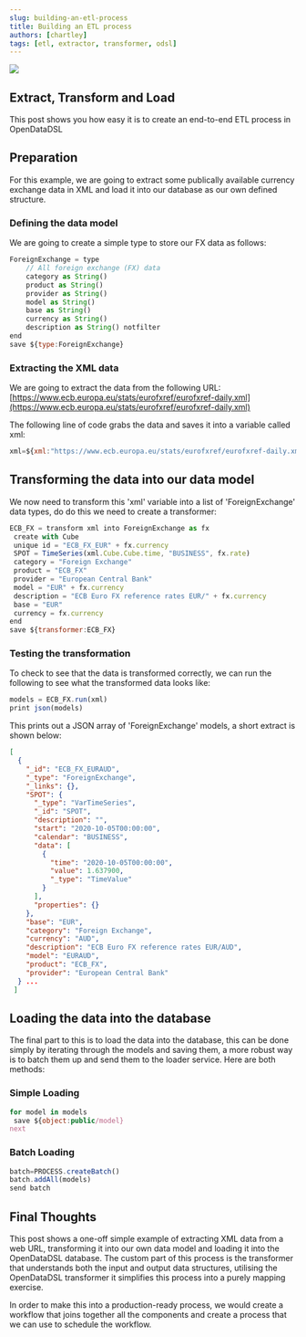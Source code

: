 ```yaml
---
slug: building-an-etl-process
title: Building an ETL process
authors: [chartley]
tags: [etl, extractor, transformer, odsl]
---
```


<div className="row">
  <div className="column">
    <img src="/img/blog/etl.jpg"/>
  </div>
  <div className="column">
  <h2>Extract, Transform and Load</h2>
  This post shows you how easy it is to create an end-to-end ETL process in OpenDataDSL
  </div>
</div>

<!--truncate-->

## Preparation
For this example, we are going to extract some publically available currency exchange data in XML and load it into our database as our own defined structure.


### Defining the data model
We are going to create a simple type to store our FX data as follows:

```js
ForeignExchange = type
    // All foreign exchange (FX) data
    category as String()
    product as String()
    provider as String()
    model as String()
    base as String()
    currency as String()
    description as String() notfilter
end
save ${type:ForeignExchange}
```

### Extracting the XML data
We are going to extract the data from the following URL: 
[https://www.ecb.europa.eu/stats/eurofxref/eurofxref-daily.xml](https://www.ecb.europa.eu/stats/eurofxref/eurofxref-daily.xml) 


The following line of code grabs the data and saves it into a variable called xml:

```js
xml=${xml:"https://www.ecb.europa.eu/stats/eurofxref/eurofxref-daily.xml"}
```

## Transforming the data into our data model
We now need to transform this 'xml' variable into a list of 'ForeignExchange' data types, do do this we need to create a transformer:

```js
ECB_FX = transform xml into ForeignExchange as fx
 create with Cube
 unique id = "ECB_FX_EUR" + fx.currency
 SPOT = TimeSeries(xml.Cube.Cube.time, "BUSINESS", fx.rate)
 category = "Foreign Exchange"
 product = "ECB_FX"
 provider = "European Central Bank"
 model = "EUR" + fx.currency
 description = "ECB Euro FX reference rates EUR/" + fx.currency
 base = "EUR"
 currency = fx.currency
end
save ${transformer:ECB_FX}
```

### Testing the transformation
To check to see that the data is transformed correctly, we can run the following to see what the transformed data looks like:

```js
models = ECB_FX.run(xml)
print json(models)
```

This prints out a JSON array of 'ForeignExchange' models, a short extract is shown below:

```json
[
  {
    "_id": "ECB_FX_EURAUD",
    "_type": "ForeignExchange",
    "_links": {},
    "SPOT": {
      "_type": "VarTimeSeries",
      "_id": "SPOT",
      "description": "",
      "start": "2020-10-05T00:00:00",
      "calendar": "BUSINESS",
      "data": [
        {
          "time": "2020-10-05T00:00:00",
          "value": 1.637900,
          "_type": "TimeValue"
        }
      ],
      "properties": {}
    },
    "base": "EUR",
    "category": "Foreign Exchange",
    "currency": "AUD",
    "description": "ECB Euro FX reference rates EUR/AUD",
    "model": "EURAUD",
    "product": "ECB_FX",
    "provider": "European Central Bank"
  } ...
 ]
```

## Loading the data into the database
The final part to this is to load the data into the database, this can be done simply by iterating through the models and saving them, a more robust way is to batch them up and send them to the loader service. Here are both methods:


### Simple Loading

```js
for model in models
 save ${object:public/model}
next
```

### Batch Loading

```js
batch=PROCESS.createBatch()
batch.addAll(models)
send batch
```

## Final Thoughts
This post shows a one-off simple example of extracting XML data from a web URL, transforming it into our own data model and loading it into the OpenDataDSL database. The custom part of this process is the transformer that understands both the input and output data structures, utilising the OpenDataDSL transformer it simplifies this process into a purely mapping exercise.


In order to make this into a production-ready process, we would create a workflow that joins together all the components and create a process that we can use to schedule the workflow.


